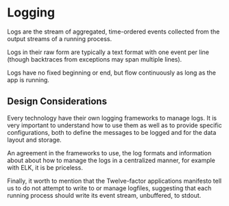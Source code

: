 # Logging

Logs are the stream of aggregated, time-ordered events collected from the output streams of a running process.

Logs in their raw form are typically a text format with one event per line (though backtraces from exceptions may span 
multiple lines). 

Logs have no fixed beginning or end, but flow continuously as long as the app is running.

## Design Considerations

Every technology have their own logging frameworks to manage logs. It is very important to understand how to use 
them as well as to provide specific configurations, both to define the messages to be logged and for the data layout and storage.

An agreement in the frameworks to use, the log formats and information about about how to manage the logs in a 
centralized manner, for example with ELK, it is be priceless.

Finally, it worth to mention that the Twelve-factor applications manifesto tell us to do not attempt to write to or manage logfiles, suggesting that 
each running process should write its event stream, unbuffered, to stdout.
